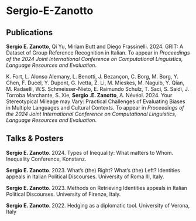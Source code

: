 # Sergio-E-Zanotto 

## Publications

**Sergio E. Zanotto**, Qi Yu, Miriam Butt and Diego Frassinelli. 2024. GRIT: A Dataset of Group Reference Recognition in Italian. To appear in _Proceedings of the     2024 Joint International Conference on Computational Linguistics, Language Resources and Evaluation_.

K. Fort, L. Alonso Alemany, L. Benotti, J. Bezançon, C. Borg, M. Borg, Y. Chen, F. Ducel, Y. Dupont, G. Ivetta, Z. Li, M. Mieskes, M. Naguib, Y. Qian, M. Radaelli,     W.S. Schmeisser-Nieto, E. Raimundo Schulz, T. Saci, S. Saidi, J. Torroba Marchante, S. Xie, **Sergio .E. Zanotto**, A. Névéol. 2024. Your Stereotypical Mileage may   Vary: Practical Challenges of Evaluating Biases in Multiple Languages and Cultural Contexts. To appear in _Proceedings of the 2024 Joint International Conference     on Computational Linguistics, Language Resources and Evaluation_.

## Talks & Posters

**Sergio E. Zanotto**. 2024. Types of Inequality: What matters to Whom. Inequality Conference, Konstanz.

**Sergio E. Zanotto**. 2023. What’s (the) Right? What’s (the) Left? Identities appeals in Italian Political Discourses. University of Roma III, Italy.

**Sergio E. Zanotto**. 2023. Methods on Retrieving Identities appeals in Italian Political Discourses. University of Firenze, Italy.

**Sergio E. Zanotto**. 2022. Hedging as a diplomatic tool. University of Verona, Italy

